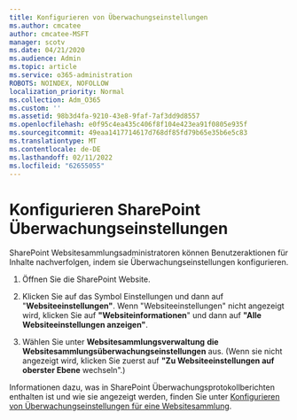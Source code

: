 ```yaml
---
title: Konfigurieren von Überwachungseinstellungen
ms.author: cmcatee
author: cmcatee-MSFT
manager: scotv
ms.date: 04/21/2020
ms.audience: Admin
ms.topic: article
ms.service: o365-administration
ROBOTS: NOINDEX, NOFOLLOW
localization_priority: Normal
ms.collection: Adm_O365
ms.custom: ''
ms.assetid: 98b3d4fa-9210-43e8-9faf-7af3dd9d8557
ms.openlocfilehash: e0f95c4ea435c406f8f104e423ea91f0805e935f
ms.sourcegitcommit: 49eaa1417714617d768df85fd79b65e35b6e5c83
ms.translationtype: MT
ms.contentlocale: de-DE
ms.lasthandoff: 02/11/2022
ms.locfileid: "62655055"
---
```

# <a name="configure-sharepoint-audit-settings"></a>Konfigurieren SharePoint Überwachungseinstellungen

SharePoint Websitesammlungsadministratoren können Benutzeraktionen für Inhalte nachverfolgen, indem sie Überwachungseinstellungen konfigurieren.
  
1. Öffnen Sie die SharePoint Website.
    
2. Klicken Sie auf das Symbol Einstellungen und dann auf "**Websiteeinstellungen"**. Wenn "Websiteeinstellungen" nicht angezeigt wird, klicken Sie auf **"Websiteinformationen**" und dann auf **"Alle Websiteeinstellungen anzeigen"**.
    
3. Wählen Sie unter **Websitesammlungsverwaltung** **die Websitesammlungsüberwachungseinstellungen** aus. (Wenn sie nicht angezeigt wird, klicken Sie zuerst auf **"Zu Websiteeinstellungen auf oberster Ebene** wechseln".) 
    
Informationen dazu, was in SharePoint Überwachungsprotokollberichten enthalten ist und wie sie angezeigt werden, finden Sie unter [Konfigurieren von Überwachungseinstellungen für eine Websitesammlung](https://go.microsoft.com/fwlink/?linkid=404050).
  

